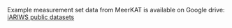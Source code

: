 Example measurement set data from MeerKAT is available on Google drive:    
[iARIWS public datasets](https://drive.google.com/drive/folders/1VutO0Mhtg4yt22naqBrzpLkELwUnhRQm?usp=sharing)
